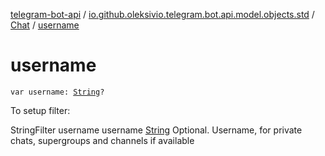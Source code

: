 [telegram-bot-api](../../index.md) / [io.github.oleksivio.telegram.bot.api.model.objects.std](../index.md) / [Chat](index.md) / [username](./username.md)

# username

`var username: `[`String`](https://kotlinlang.org/api/latest/jvm/stdlib/kotlin/-string/index.html)`?`

To setup filter:

StringFilter username username [String](https://kotlinlang.org/api/latest/jvm/stdlib/kotlin/-string/index.html) Optional. Username, for private chats, supergroups and channels if
available

